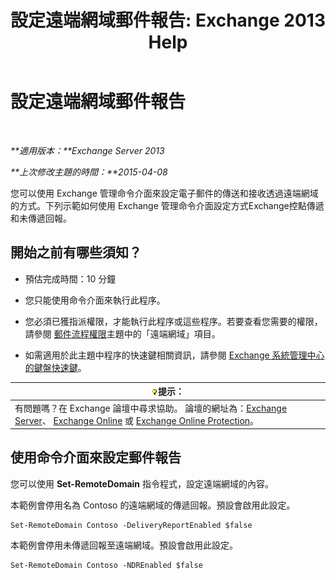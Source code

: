 ﻿---
title: '設定遠端網域郵件報告: Exchange 2013 Help'
TOCTitle: 設定遠端網域郵件報告
ms:assetid: 73dc686a-e7a3-44c7-b82f-f52ff9273199
ms:mtpsurl: https://technet.microsoft.com/zh-tw/library/JJ649325(v=EXCHG.150)
ms:contentKeyID: 50473493
ms.date: 05/21/2018
mtps_version: v=EXCHG.150
ms.translationtype: MT
---

# 設定遠端網域郵件報告

 

_**適用版本：**Exchange Server 2013_

_**上次修改主題的時間：**2015-04-08_

您可以使用 Exchange 管理命令介面來設定電子郵件的傳送和接收透過遠端網域的方式。下列示範如何使用 Exchange 管理命令介面設定方式Exchange控點傳遞和未傳遞回報。

## 開始之前有哪些須知？

  - 預估完成時間：10 分鐘

  - 您只能使用命令介面來執行此程序。

  - 您必須已獲指派權限，才能執行此程序或這些程序。若要查看您需要的權限，請參閱 [郵件流程權限](mail-flow-permissions-exchange-2013-help.md)主題中的「遠端網域」項目。

  - 如需適用於此主題中程序的快速鍵相關資訊，請參閱 [Exchange 系統管理中心的鍵盤快速鍵](keyboard-shortcuts-in-the-exchange-admin-center-exchange-online-protection-help.md)。

<table>
<thead>
<tr class="header">
<th><img src="images/Bb124558.tip(EXCHG.150).gif" title="提示" alt="提示" />提示：</th>
</tr>
</thead>
<tbody>
<tr class="odd">
<td>有問題嗎？在 Exchange 論壇中尋求協助。 論壇的網址為：<a href="https://go.microsoft.com/fwlink/p/?linkid=60612">Exchange Server</a>、 <a href="https://go.microsoft.com/fwlink/p/?linkid=267542">Exchange Online</a> 或 <a href="https://go.microsoft.com/fwlink/p/?linkid=285351">Exchange Online Protection</a>。</td>
</tr>
</tbody>
</table>


## 使用命令介面來設定郵件報告

您可以使用 **Set-RemoteDomain** 指令程式，設定遠端網域的內容。

本範例會停用名為 Contoso 的遠端網域的傳遞回報。預設會啟用此設定。

    Set-RemoteDomain Contoso -DeliveryReportEnabled $false

本範例會停用未傳遞回報至遠端網域。預設會啟用此設定。

    Set-RemoteDomain Contoso -NDREnabled $false

